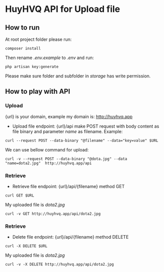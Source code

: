 # HuyHVQ API for Upload file

## How to run

At root project folder please run:

```
composer install
```
Then rename *.env.example* to *.env* and run:

```
php artisan key:generate
```

Please make sure folder and subfolder in *storage* has write permission.

## How to play with API

### Upload
{url} is your domain, example my domain is: http://huyhvq.app
- Upload file endpoint: {url}/api
make POST request with body content as file binary and parameter *name* as filename.
Example:

```
curl --request POST --data-binary "@filename" --data="key=value" $URL
```
We can use bellow command for upload:

```
curl -v --request POST --data-binary "@dota.jpg" --data "name=dota2.jpg"  http://huyhvq.app/api
```

### Retrieve
- Retrieve file endpoint: {url}/api/{filename} method GET

```
curl GET $URL
```

My uploaded file is *dota2.jpg*

```
curl -v GET http://huyhvq.app/api/dota2.jpg
```

### Retrieve
- Delete file endpoint: {url}/api/{filename} method DELETE

```
curl -X DELETE $URL
```

My uploaded file is *dota2.jpg*

```
curl -v -X DELETE http://huyhvq.app/api/dota2.jpg
```